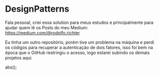 # DesignPatterns

Fala pessoal, criei essa solution para meus estudos e principalmente para ajudar quem lê os Posts do meu Medium: https://medium.com/@rodolfo.richter

Eu tinha um outro repositório, porém tive um problema na máquina e perdi os códigos para recuperar a autenticação de dois fatores, isso foi bem na época que o GitHub restringiu o acesso, logo estarei subindo os demais projetos aqui.

abs();
